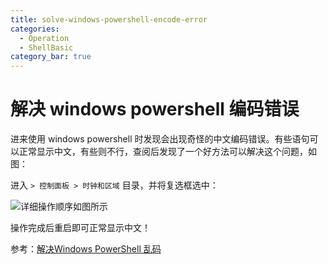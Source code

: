 ```yaml
---
title: solve-windows-powershell-encode-error
categories:
  - Operation
  - ShellBasic
category_bar: true
---
```


# 解决 windows powershell 编码错误

进来使用 windows powershell 时发现会出现奇怪的中文编码错误。有些语句可以正常显示中文，有些则不行，查阅后发现了一个好方法可以解决这个问题，如图：

进入 `> 控制面板 > 时钟和区域` 目录，并将复选框选中：

![详细操作顺序如图所示](https://dwj-oss.oss-cn-nanjing.aliyuncs.com/images/202406282333554.png)

操作完成后重启即可正常显示中文！

参考：[解决Windows PowerShell 乱码](https://www.cnblogs.com/woods1815/p/14023352.html)